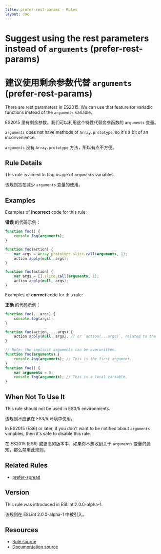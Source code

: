 ```yaml
---
title: prefer-rest-params - Rules
layout: doc
---
```

<!-- Note: No pull requests accepted for this file. See README.md in the root directory for details. -->

# Suggest using the rest parameters instead of `arguments` (prefer-rest-params)

# 建议使用剩余参数代替 `arguments` (prefer-rest-params)

There are rest parameters in ES2015. We can use that feature for variadic functions instead of the `arguments` variable.

ES2015 里有剩余参数。我们可以利用这个特性代替变参函数的 `arguments` 变量。

`arguments` does not have methods of `Array.prototype`, so it's a bit of an inconvenience.

`arguments` 没有 `Array.prototype` 方法，所以有点不方便。

## Rule Details

This rule is aimed to flag usage of `arguments` variables.

该规则旨在减少 `arguments` 变量的使用。

## Examples

Examples of **incorrect** code for this rule:

**错误** 的代码示例：

```js
function foo() {
    console.log(arguments);
}

function foo(action) {
    var args = Array.prototype.slice.call(arguments, 1);
    action.apply(null, args);
}

function foo(action) {
    var args = [].slice.call(arguments, 1);
    action.apply(null, args);
}
```

Examples of **correct** code for this rule:

**正确** 的代码示例：

```js
function foo(...args) {
    console.log(args);
}

function foo(action, ...args) {
    action.apply(null, args); // or `action(...args)`, related to the `prefer-spread` rule.
}

// Note: the implicit arguments can be overwritten.
function foo(arguments) {
    console.log(arguments); // This is the first argument.
}
function foo() {
    var arguments = 0;
    console.log(arguments); // This is a local variable.
}
```

## When Not To Use It

This rule should not be used in ES3/5 environments.

该规则不应该在 ES3/5 环境中使用。

In ES2015 (ES6) or later, if you don't want to be notified about `arguments` variables, then it's safe to disable this rule.

在 ES2015 (ES6) 或更高的版本中，如果你不想收到关于 `arguments` 变量的通知，那么禁用此规则。

## Related Rules

* [prefer-spread](prefer-spread)

## Version

This rule was introduced in ESLint 2.0.0-alpha-1.

该规则在 ESLint 2.0.0-alpha-1 中被引入。

## Resources

* [Rule source](https://github.com/eslint/eslint/tree/master/lib/rules/prefer-rest-params.js)
* [Documentation source](https://github.com/eslint/eslint/tree/master/docs/rules/prefer-rest-params.md)
